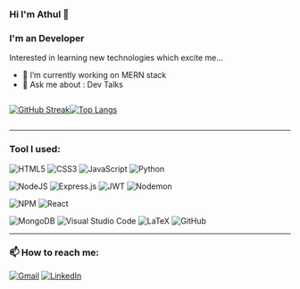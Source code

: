 ### Hi I'm Athul 👋
### I'm an Developer
Interested in learning new technologies which excite me... 

<!--
**AthulKkumar/AthulKkumar** is a ✨ _special_ ✨ repository because its `README.md` (this file) appears on your GitHub profile.

Here are some ideas to get you started:

- 🔭 I’m currently working on ...
- 🌱 I’m currently learning ...
- 👯 I’m looking to collaborate on ...
- 🤔 I’m looking for help with ...
- 💬 Ask me about ...
- 📫 How to reach me: ...
- 😄 Pronouns: ...
- ⚡ Fun fact: ...
-->
- 🔭 I’m currently working on MERN stack
- 💬 Ask me about : Dev Talks

<div style=" width:50% ; display: flex; flex-direction: row;">
 
[![GitHub Streak](https://github-readme-streak-stats.herokuapp.com?user=AthulKkumar&theme=merko&mode=weekly)](https://git.io/streak-stats)
 
[![Top Langs](https://github-readme-stats.vercel.app/api/top-langs/?username=AthulKkumar&theme=dark&hide_progress=true)](https://github.com/AthulKkumar/github-readme-stats)


</div>
 <hr>

### Tool I used:

![HTML5](https://img.shields.io/badge/html5-%23E34F26.svg?style=flat&logo=html5&logoColor=white)
![CSS3](https://img.shields.io/badge/css3-%231572B6.svg?style=flat&logo=css3&logoColor=white)
![JavaScript](https://img.shields.io/badge/javascript-%23323330.svg?style=flat&logo=javascript&logoColor=%23F7DF1E)
![Python](https://img.shields.io/badge/python-3670A0?style=flat&logo=python&logoColor=ffdd54)



![NodeJS](https://img.shields.io/badge/node.js-6DA55F?style=flat&logo=node.js&logoColor=white)
![Express.js](https://img.shields.io/badge/express.js-%23404d59.svg?style=flat&logo=express&logoColor=%2361DAFB)
![JWT](https://img.shields.io/badge/JWT-black?style=flat&logo=JSON%20web%20tokens)
![Nodemon](https://img.shields.io/badge/NODEMON-%23323330.svg?style=flat&logo=nodemon&logoColor=%BBDEAD)

![NPM](https://img.shields.io/badge/NPM-%23CB3837.svg?style=flat&logo=npm&logoColor=white)
![React](https://img.shields.io/badge/react-%2320232a.svg?style=flat&logo=react&logoColor=%2361DAFB)

![MongoDB](https://img.shields.io/badge/MongoDB-%234ea94b.svg?style=flat&logo=mongodb&logoColor=white)
![Visual Studio Code](https://img.shields.io/badge/Visual%20Studio%20Code-0078d7.svg?style=flat&logo=visual-studio-code&logoColor=white)
![LaTeX](https://img.shields.io/badge/latex-%23008080.svg?style=flat&logo=latex&logoColor=white)
![GitHub](https://img.shields.io/badge/github-%23121011.svg?style=flat&logo=github&logoColor=white)

<hr>

### 📫 How to reach me: 
<a href="#" >![Gmail](https://img.shields.io/badge/Gmail-D14836?style=flat&logo=gmail&logoColor=white)</a>
<a href="https://www.linkedin.com/in/athul-k-kumar-771389216/">![LinkedIn](https://img.shields.io/badge/linkedin-%230077B5.svg?style=flat&logo=linkedin&logoColor=white)</a>





